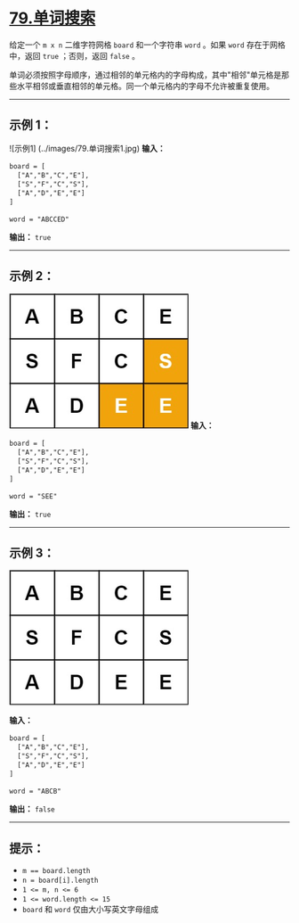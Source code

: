# [79.单词搜索](https://leetcode.cn/problems/word-search/description)

给定一个 `m x n` 二维字符网格 `board` 和一个字符串 `word` 。如果 `word` 存在于网格中，返回 `true` ；否则，返回 `false` 。

单词必须按照字母顺序，通过相邻的单元格内的字母构成，其中"相邻"单元格是那些水平相邻或垂直相邻的单元格。同一个单元格内的字母不允许被重复使用。

---

## 示例 1：

![示例1]
(../images/79.单词搜索1.jpg)
**输入：**  
```
board = [
  ["A","B","C","E"],
  ["S","F","C","S"],
  ["A","D","E","E"]
]
```  
`word = "ABCCED"`

**输出：** `true`

---

## 示例 2：

![示例2](../images/79.单词搜索2.jpg)
**输入：**  
```
board = [
  ["A","B","C","E"],
  ["S","F","C","S"],
  ["A","D","E","E"]
]
```  
`word = "SEE"`

**输出：** `true`

---

## 示例 3：

![示例3](../images/79.单词搜索3.jpg)

**输入：**  
```
board = [
  ["A","B","C","E"],
  ["S","F","C","S"],
  ["A","D","E","E"]
]
``` 
`word = "ABCB"`

**输出：** `false`

---

## 提示：

- `m == board.length`
- `n = board[i].length`
- `1 <= m, n <= 6`
- `1 <= word.length <= 15`
- `board` 和 `word` 仅由大小写英文字母组成 